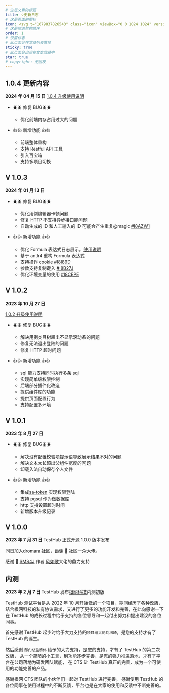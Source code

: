 ```yaml
---
# 这是文章的标题
title: 💡更新日志
# 这是页面的图标
icon: <svg t="1679837826543" class="icon" viewBox="0 0 1024 1024" version="1.1" xmlns="http://www.w3.org/2000/svg" p-id="1201" width="200" height="200"><path d="M763.136 958.72H262.656c-50.944 0-92.16-41.216-92.16-92.16V518.144H107.776c-25.6 0-48.128-15.36-57.6-39.168s-3.584-50.432 14.848-68.096c0.256-0.256 0.512-0.512 0.768-0.512l344.064-307.2c56.576-53.248 145.408-53.76 202.496-1.28l346.624 307.2 0.512 0.512c18.944 17.408 25.088 44.288 15.616 68.352-9.472 24.064-32 39.424-57.856 39.424h-61.696v348.928c-0.256 50.944-41.472 92.416-92.416 92.416zM107.52 456.704h93.696c16.896 0 30.72 13.824 30.72 30.72v379.136c0 16.896 13.824 30.72 30.72 30.72h500.48c16.896 0 30.72-13.824 30.72-30.72V486.656c0-16.896 13.824-30.72 30.72-30.72H917.504s0.256-0.512 0.256-0.768l-0.256-0.256-346.368-307.2-0.512-0.512c-33.536-30.976-86.016-30.72-119.04 0.768-0.256 0.256-0.512 0.512-0.768 0.512L107.264 455.68c0 0.256-0.256 0.256-0.256 0.256s0.256 0.512 0.512 0.768c-0.256 0 0 0 0 0z m0 0z" fill="#040000" p-id="1202"></path><path d="M644.608 897.024h-61.44v-218.112c0-16.64-13.824-29.952-30.72-29.952H471.04c-16.896 0-30.72 13.568-30.72 29.952v218.112h-61.44v-218.112c0-50.432 41.216-91.392 92.16-91.392h81.408c50.944 0 92.16 40.96 92.16 91.392v218.112z" fill="#D63123" p-id="1203"></path></svg>
# 这是侧边栏的顺序
order: 1
# 设置作者
# 此页面会在文章列表置顶
sticky: true
# 此页面会出现在文章收藏中
star: true
# copyright: 无版权
---
```


## 1.0.4 更新内容

**2024 年 04 月 15 日**
[1.0.4 升级使用说明 ](/logDesc/1_0_4.md)

- 🪲🪲 修复 BUG🪲🪲

  - 优化前端内存占用过大的问题

- 👍👍 新增功能 👍👍

  - 前端整体重构
  - 支持 Restful API 工具
  - 引入百宝箱
  - 支持多项目切换

## V 1.0.3

**2024 年 01 月 13 日**

- 🪲🪲 修复 BUG🪲🪲

  - 优化用例编辑器卡顿问题
  - 修复 HTTP 不支持异步接口能问题
  - 自动生成的 ID 和人工输入的 ID 可能会产生重复@magic [#I8AZW1 ](https://gitee.com/dromara/TestHub/issues/I8AZW1)

- 👍👍 新增功能 👍👍
  - 优化 Formula 表达式日志展示。[使用说明](/principle/operand.md)
  - 基于 antlr4 重构 Formula 表达式
  - 支持操作 cookie [#I8I89D ](https://gitee.com/dromara/TestHub/issues/I8I89D)
  - 参数支持复制键入 [#I8B27J ](https://gitee.com/dromara/TestHub/issues/I8B27J)
  - 优化环境变量的使用 [#I8CEPE ](https://gitee.com/dromara/TestHub/issues/I8CEPE)

## V 1.0.2

**2023 年 10 月 27 日**

[1.0.2 升级使用说明 ](/logDesc/1_0_2.md)

- 🪲🪲 修复 BUG🪲🪲

  - 解决用例类目树超出不显示滚动条的问题
  - 修复无法退出登陆的问题
  - 修复 HTTP 超时问题

- 👍👍 新增功能 👍👍

  - sql 能力支持同时执行多条 sql
  - 实现简单级权限控制
  - 后端部分插件化改造
  - 提供组件库的功能
  - 提供页面配置行为
  - 支持配置多环境

## V 1.0.1

**2023 年 8 月 27 日**

- 🪲🪲 修复 BUG🪲🪲

  - 解决没有配置校验项提示语导致展示结果不对的问题
  - 解决文本太长超出父组件宽度的问题
  - 卸载入法自动保存个人文件

- 👍👍 新增功能 👍👍

  - 集成<a href="https://sa-token.cc/">sa-token</a> 实现权限登陆
  - 支持 pgsql 作为做数据库
  - http 支持设置超时时间
  - 新增版本升级记录

## V 1.0.0

**2023 年 7 月 31 日**
TestHub 正式开源 1.0.0 版本发布

同日加入<a align="center" target="_blank"  href="https://dromara.org/zh/">dromara 社区</a>，跪谢 🙇 社区一众大佬。

感谢 🙇 <a align="center" target="_blank"  href="https://wind.kim/">SMS4J</a> 作者 <a align="center" target="_blank"  href="https://gitee.com/MR-wind">风如歌</a>大佬的鼎力支持

## 内测

**2023 年 2 月 7 日**
TestHub 发布<a align="center" target="_blank"  href="https://www.crootway.com/">根网科技</a>内测初版

TestHub 测试平台是从 2022 年 10 月开始做的一个项目，期间经历了各种改版，结合根网科技的私有协议需求，又进行了更多的功能开发和完善，在此向感谢一下在 TestHub 的成长过程中给予支持的各位领导和一起付出努力和提出建议的各位同事。

首先感谢 TestHub 起步时给予大力支持的`项目组大佬刘培琦`，是您的支持才有了 TestHub 的诞生。

然后感谢 `部门总监黎伟` 给予的大力支持，是您的支持，才有了 TestHub 的第二次改版， 从一个简陋的小工具，到功能逐步完善，是您的强力推进落地，才有了平台在公司落地为研发团队赋能， 在 CTS 让 TestHub 真正的完善，成为一个可使用的功能完善的产品。

感谢根网 CTS 团队的小伙伴们一起对 TestHub 进行完善。
感谢使用 TestHub 的各位同事在使用过程中的不断反馈，平台也是在大家的使用和反馈中不断完善的。

<!-- <Badge text="数据校验" color="#242378" /> -->
